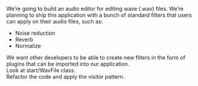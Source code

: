 We’re going to build an audio editor for editing wave (.wav) files. We’re planning to ship this application with a bunch of standard filters that users can apply on their audio files, such as:
- Noise reduction 
- Reverb
- Normalize 

We want other developers to be able to create new filters in the form of plugins that can be imported into our application.  
Look at start/WavFile class.  
Refactor the code and apply the visitor pattern.
